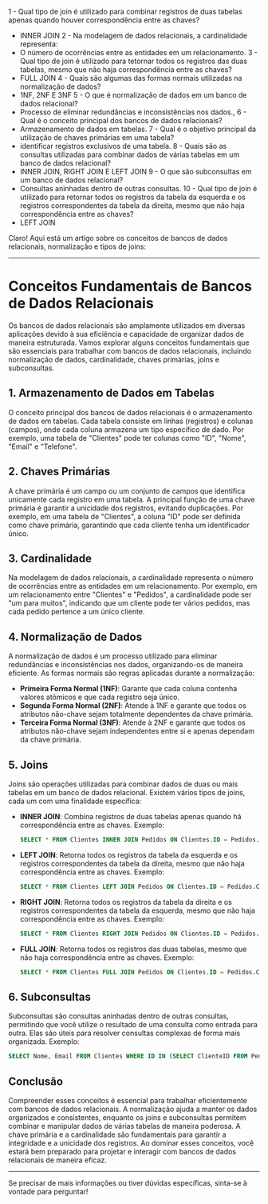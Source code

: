 1 - Qual tipo de join é utilizado para combinar registros de duas tabelas apenas quando houver correspondência entre as chaves?
- INNER JOIN
2 - Na modelagem de dados relacionais, a cardinalidade representa:
- O número de ocorrências entre as entidades em um relacionamento.
3 - Qual tipo de join é utilizado para tetornar todos os registros das duas tabelas, mesmo que não haja correspondência entre as chaves?
- FULL JOIN
4 - Quais são algumas das formas normais utilizadas na normalização de dados?
- 1NF, 2NF E 3NF
5 - O que é normalização de dados em um banco de dados relacional?
- Processo de eliminar redundâncias e inconsistências nos dados.,
6 - Qual é o conceito principal dos bancos de dados relacionais?
- Armazenamento de dados em tabelas.
7 - Qual é o objetivo principal da utilização de chaves primárias em uma tabela?
- identificar registros exclusivos de uma tabela.
8 - Quais são as consultas utilizadas para combinar dados de várias tabelas em um banco de dados relacional?
- INNER JOIN, RIGHT JOIN E LEFT JOIN
9 - O que são subconsultas em um banco de dados relacional?
- Consultas aninhadas dentro de outras consultas.
10 - Qual tipo de join é utilizado para retornar todos os registros da tabela da esquerda e os registros correspondentes da tabela da direita, mesmo que não haja correspondência entre as chaves?
- LEFT JOIN

Claro! Aqui está um artigo sobre os conceitos de bancos de dados relacionais, normalização e tipos de joins:

---

# Conceitos Fundamentais de Bancos de Dados Relacionais

Os bancos de dados relacionais são amplamente utilizados em diversas aplicações devido à sua eficiência e capacidade de organizar dados de maneira estruturada. Vamos explorar alguns conceitos fundamentais que são essenciais para trabalhar com bancos de dados relacionais, incluindo normalização de dados, cardinalidade, chaves primárias, joins e subconsultas.

## 1. Armazenamento de Dados em Tabelas

O conceito principal dos bancos de dados relacionais é o armazenamento de dados em tabelas. Cada tabela consiste em linhas (registros) e colunas (campos), onde cada coluna armazena um tipo específico de dado. Por exemplo, uma tabela de "Clientes" pode ter colunas como "ID", "Nome", "Email" e "Telefone".

## 2. Chaves Primárias

A chave primária é um campo ou um conjunto de campos que identifica unicamente cada registro em uma tabela. A principal função de uma chave primária é garantir a unicidade dos registros, evitando duplicações. Por exemplo, em uma tabela de "Clientes", a coluna "ID" pode ser definida como chave primária, garantindo que cada cliente tenha um identificador único.

## 3. Cardinalidade

Na modelagem de dados relacionais, a cardinalidade representa o número de ocorrências entre as entidades em um relacionamento. Por exemplo, em um relacionamento entre "Clientes" e "Pedidos", a cardinalidade pode ser "um para muitos", indicando que um cliente pode ter vários pedidos, mas cada pedido pertence a um único cliente.

## 4. Normalização de Dados

A normalização de dados é um processo utilizado para eliminar redundâncias e inconsistências nos dados, organizando-os de maneira eficiente. As formas normais são regras aplicadas durante a normalização:

- **Primeira Forma Normal (1NF)**: Garante que cada coluna contenha valores atômicos e que cada registro seja único.
- **Segunda Forma Normal (2NF)**: Atende à 1NF e garante que todos os atributos não-chave sejam totalmente dependentes da chave primária.
- **Terceira Forma Normal (3NF)**: Atende à 2NF e garante que todos os atributos não-chave sejam independentes entre si e apenas dependam da chave primária.

## 5. Joins

Joins são operações utilizadas para combinar dados de duas ou mais tabelas em um banco de dados relacional. Existem vários tipos de joins, cada um com uma finalidade específica:

- **INNER JOIN**: Combina registros de duas tabelas apenas quando há correspondência entre as chaves. Exemplo:
  ```sql
  SELECT * FROM Clientes INNER JOIN Pedidos ON Clientes.ID = Pedidos.ClienteID;
  ```

- **LEFT JOIN**: Retorna todos os registros da tabela da esquerda e os registros correspondentes da tabela da direita, mesmo que não haja correspondência entre as chaves. Exemplo:
  ```sql
  SELECT * FROM Clientes LEFT JOIN Pedidos ON Clientes.ID = Pedidos.ClienteID;
  ```

- **RIGHT JOIN**: Retorna todos os registros da tabela da direita e os registros correspondentes da tabela da esquerda, mesmo que não haja correspondência entre as chaves. Exemplo:
  ```sql
  SELECT * FROM Clientes RIGHT JOIN Pedidos ON Clientes.ID = Pedidos.ClienteID;
  ```

- **FULL JOIN**: Retorna todos os registros das duas tabelas, mesmo que não haja correspondência entre as chaves. Exemplo:
  ```sql
  SELECT * FROM Clientes FULL JOIN Pedidos ON Clientes.ID = Pedidos.ClienteID;
  ```

## 6. Subconsultas

Subconsultas são consultas aninhadas dentro de outras consultas, permitindo que você utilize o resultado de uma consulta como entrada para outra. Elas são úteis para resolver consultas complexas de forma mais organizada. Exemplo:
```sql
SELECT Nome, Email FROM Clientes WHERE ID IN (SELECT ClienteID FROM Pedidos WHERE DataPedido > '2024-01-01');
```

## Conclusão

Compreender esses conceitos é essencial para trabalhar eficientemente com bancos de dados relacionais. A normalização ajuda a manter os dados organizados e consistentes, enquanto os joins e subconsultas permitem combinar e manipular dados de várias tabelas de maneira poderosa. A chave primária e a cardinalidade são fundamentais para garantir a integridade e a unicidade dos registros. Ao dominar esses conceitos, você estará bem preparado para projetar e interagir com bancos de dados relacionais de maneira eficaz.

---

Se precisar de mais informações ou tiver dúvidas específicas, sinta-se à vontade para perguntar!